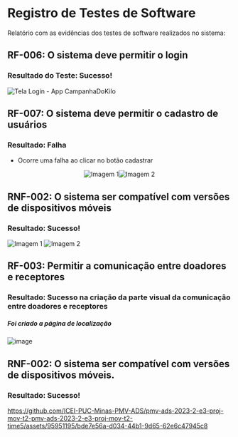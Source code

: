 # Registro de Testes de Software

Relatório com as evidências dos testes de software realizados no sistema:

## RF-006: O sistema deve permitir o login
### Resultado do Teste: Sucesso!

![Tela Login - App CampanhaDoKilo](https://github.com/ICEI-PUC-Minas-PMV-ADS/pmv-ads-2023-2-e3-proj-mov-t2-pmv-ads-2023-2-e3-proj-mov-t2-time5/assets/104168502/a6e0f92f-a77a-477c-b56b-7a23f87d4d3e)

## RF-007: O sistema deve permitir o cadastro de usuários
### Resultado: Falha 
- Ocorre uma falha ao clicar no botão cadastrar

<div style="display: flex; justify-content: center; align-items: center;">
  <img src="https://github.com/ICEI-PUC-Minas-PMV-ADS/pmv-ads-2023-2-e3-proj-mov-t2-pmv-ads-2023-2-e3-proj-mov-t2-time5/assets/95951195/f7145a29-6dbe-4187-bd93-b5412c08b2c1" alt="Imagem 1">
  <img src="https://github.com/ICEI-PUC-Minas-PMV-ADS/pmv-ads-2023-2-e3-proj-mov-t2-pmv-ads-2023-2-e3-proj-mov-t2-time5/assets/95951195/72c9a292-1dc0-4344-8130-eefcd962271f" alt="Imagem 2">
</div>

## RNF-002: O sistema ser compatível com versões de dispositivos móveis
### Resultado: Sucesso!
![Imagem 1](https://github.com/ICEI-PUC-Minas-PMV-ADS/pmv-ads-2023-2-e3-proj-mov-t2-pmv-ads-2023-2-e3-proj-mov-t2-time5/assets/95951195/a9016f2a-f4f8-4293-9e7f-3e9e2b3703e8) ![Imagem 2](https://github.com/ICEI-PUC-Minas-PMV-ADS/pmv-ads-2023-2-e3-proj-mov-t2-pmv-ads-2023-2-e3-proj-mov-t2-time5/assets/95951195/0565d33e-576e-4a1a-9843-d413da67f390)

## RF-003: Permitir a comunicação entre doadores e receptores
### Resultado: Sucesso na criação da parte visual da comunicação entre doadores e receptores
##### Foi criado a página de localização
![image](https://github.com/ICEI-PUC-Minas-PMV-ADS/pmv-ads-2023-2-e3-proj-mov-t2-pmv-ads-2023-2-e3-proj-mov-t2-time5/assets/95951195/f5861715-88a6-42cf-8b58-12abe980aab9)

## RNF-002: O sistema ser compatível com versões de dispositivos móveis.
### Resultado: Sucesso!
https://github.com/ICEI-PUC-Minas-PMV-ADS/pmv-ads-2023-2-e3-proj-mov-t2-pmv-ads-2023-2-e3-proj-mov-t2-time5/assets/95951195/bde7e56a-d034-44b1-9d65-62e6c47945c8


